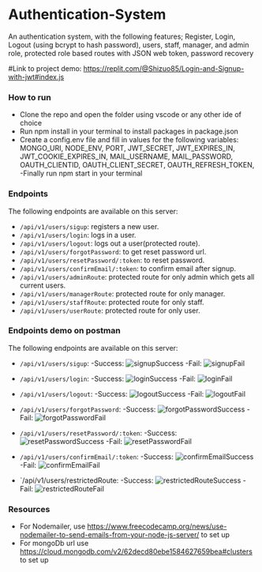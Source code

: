 # Authentication-System
 An authentication system, with the following features; Register, Login, Logout (using bcrypt to hash password), users, staff, manager, and  admin role, protected role based routes with JSON web token, password recovery

#Link to project demo:
https://replit.com/@Shizuo85/Login-and-Signup-with-jwt#index.js

### How to run
- Clone the repo and open the folder using vscode or any other ide of choice
- Run npm install in your terminal to install packages in package.json
- Create a config.env file and fill in values for the following variables:
MONGO_URI,
NODE_ENV,
PORT,
JWT_SECRET,
JWT_EXPIRES_IN,
JWT_COOKIE_EXPIRES_IN,
MAIL_USERNAME,
MAIL_PASSWORD,
OAUTH_CLIENTID,
OAUTH_CLIENT_SECRET,
OAUTH_REFRESH_TOKEN,
-Finally run npm start in your terminal

### Endpoints
The following endpoints are available on this server:
- `/api/v1/users/sigup`: registers a new user.
- `/api/v1/users/login`: logs in a user.
- `/api/v1/users/logout`: logs out a user(protected route).
- `/api/v1/users/forgotPassword`: to get reset password url.
- `/api/v1/users/resetPassword/:token`: to reset password.
- `/api/v1/users/confirmEmail/:token`: to confirm email after signup.
- `/api/v1/users/adminRoute`: protected route for only admin which gets all current users.
- `/api/v1/users/managerRoute`: protected route for only manager.
- `/api/v1/users/staffRoute`: protected route for only staff.
- `/api/v1/users/userRoute`: protected route for only user.


### Endpoints demo on postman
The following endpoints are available on this server:
- `/api/v1/users/sigup`:
-Success: ![signupSuccess](https://user-images.githubusercontent.com/89656114/183018844-93610b57-6cad-414a-b8f3-8dc2399b68a1.PNG)
-Fail: ![signupFail](https://user-images.githubusercontent.com/89656114/183018891-67e020ac-a06c-4d08-ae45-d416efc14391.PNG)

- `/api/v1/users/login`:
-Success: ![loginSuccess](https://user-images.githubusercontent.com/89656114/183018953-e521a990-b425-4cb6-b0ee-9d81954cfd9e.PNG)
-Fail: ![loginFail](https://user-images.githubusercontent.com/89656114/183019003-2729266e-2c9f-4731-8561-7ac697b80442.PNG)

- `/api/v1/users/logout`:
-Success: ![logoutSuccess](https://user-images.githubusercontent.com/89656114/183019065-0f8534d0-4c5a-4412-8bf0-d9385a7e281d.PNG)
-Fail: ![logoutFail](https://user-images.githubusercontent.com/89656114/183019103-a0c972f5-5253-412f-bd39-2bde66518806.PNG)

- `/api/v1/users/forgotPassword`:
-Success: ![forgotPasswordSuccess](https://user-images.githubusercontent.com/89656114/183019224-1458227b-dde8-4489-b00c-1a27cb4672f2.PNG)
-Fail: ![forgotPasswordFail](https://user-images.githubusercontent.com/89656114/183019252-37c83558-6e69-45d0-bddf-692505b42cfc.PNG)

- `/api/v1/users/resetPassword/:token`:
-Success: ![resetPasswordSuccess](https://user-images.githubusercontent.com/89656114/183019323-f0620221-ec96-4d72-8868-6cb2aee73fda.PNG)
-Fail: ![resetPasswordFail](https://user-images.githubusercontent.com/89656114/183019376-03eb391e-427a-4c52-9c29-31d159b7c7b8.PNG)

- `/api/v1/users/confirmEmail/:token`:
-Success: ![confirmEmailSuccess](https://user-images.githubusercontent.com/89656114/183019621-88584763-9a9b-405f-9497-9dd92bebd0b9.PNG)
-Fail: ![confirmEmailFail](https://user-images.githubusercontent.com/89656114/183019550-43baf761-1605-489e-96a5-969a33723fa8.PNG)

- `/api/v1/users/restrictedRoute:
-Success: ![restrictedRouteSuccess](https://user-images.githubusercontent.com/89656114/183019966-7b9dd030-da05-4988-8c07-41da55622272.PNG)
-Fail: ![restrictedRouteFail](https://user-images.githubusercontent.com/89656114/183020019-e3cdfda8-fe43-4b1f-9761-578f608c4b85.PNG)


### Resources
- For Nodemailer, use https://www.freecodecamp.org/news/use-nodemailer-to-send-emails-from-your-node-js-server/ to set up
- For mongoDb url use https://cloud.mongodb.com/v2/62decd80ebe1584627659bea#clusters to set up
